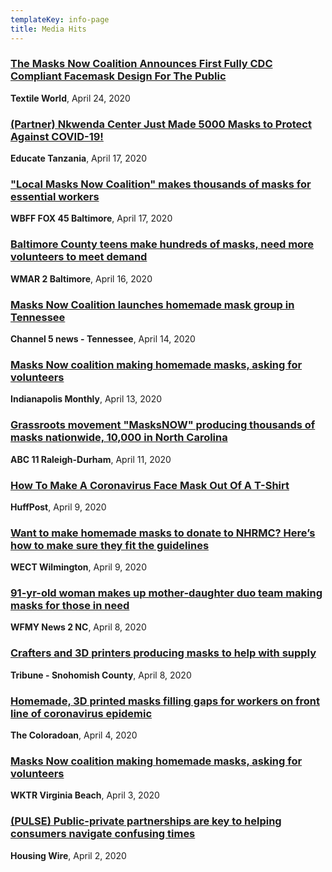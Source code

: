 ```yaml
---
templateKey: info-page
title: Media Hits
---
```

### [The Masks Now Coalition Announces First Fully CDC Compliant Facemask Design For The Public](https://www.textileworld.com/textile-world/2020/04/the-masks-now-coalition-announces-first-fully-cdc-compliant-facemask-design-for-the-public/)

**Textile World**, April 24, 2020

### [(Partner) Nkwenda Center Just Made 5000 Masks to Protect Against COVID-19!](http://educatetanzania.org/2020/04/covid19-5000-masks-counting/?fbclid=IwAR0vET5eVqlvGIVMrTiMn-o32_d2cp3pZjtPUOM7qLp0eJX4O_UtBzPEbwQ)

**Educate Tanzania**, April 17, 2020

### ["Local Masks Now Coalition" makes thousands of masks for essential workers](https://foxbaltimore.com/news/coronavirus/local-masks-now-coalition-makes-thousands-of-masks-for-essential-workers)

**WBFF FOX 45 Baltimore**, April 17, 2020

### [Baltimore County teens make hundreds of masks, need more volunteers to meet demand](https://www.wmar2news.com/were-open/stronger2gether/baltimore-county-teens-make-hundreds-of-masks-need-more-volunteers-to-meet-demand)

**WMAR 2 Baltimore**, April 16, 2020

### [Masks Now Coalition launches homemade mask group in Tennessee](https://www.newschannel5.com/news/masks-now-coalition-launches-homemade-mask-group-in-tennessee)

**Channel 5 news - Tennessee**, April 14, 2020

### [Masks Now coalition making homemade masks, asking for volunteers](https://www.indianapolismonthly.com/arts-and-culture/how-to-volunteer-and-provide-help-to-local-resources#.XpWfJ9jv6po.facebook)

**Indianapolis Monthly**, April 13, 2020

### [Grassroots movement "MasksNOW" producing thousands of masks nationwide, 10,000 in North Carolina](https://abc11.com/masksnow-the-coalition-masks-now-volunteerpatterns/6096098/)

**ABC 11 Raleigh-Durham**, April 11, 2020

### [How To Make A Coronavirus Face Mask Out Of A T-Shirt](https://www.huffpost.com/entry/how-to-make-t-shirt-face-mask-coronavirus_l_5e8f2f06c5b6b371812d15af?guccounter=1)

**HuffPost**, April 9, 2020

### [Want to make homemade masks to donate to NHRMC? Here’s how to make sure they fit the guidelines](https://www.wect.com/2020/04/09/want-make-homemade-masks-donate-nhrmc-heres-how-make-sure-they-fit-guidelines/)

**WECT Wilmington**, April 9, 2020

### [91-yr-old woman makes up mother-daughter duo team making masks for those in need](https://www.wfmynews2.com/article/news/local/mother-daughter-duo-team-up-to-make-masks-for-those-in-need/83-40f96b48-720f-493a-8faf-85910d0aa60b)

**WFMY News 2 NC**, April 8, 2020

### [Crafters and 3D printers producing masks to help with supply](http://www.snoho.com/html/stories_2020/04082020_mask_makers.html)

**Tribune - Snohomish County**, April 8, 2020

### [Homemade, 3D printed masks filling gaps for workers on front line of coronavirus epidemic](https://www.coloradoan.com/story/news/2020/04/04/coronavirus-colorado-homemade-3-d-printed-masks-filling-gaps/5087018002/)

**The Coloradoan**, April 4, 2020

### [Masks Now coalition making homemade masks, asking for volunteers](https://www.wtkr.com/news/masks-now-coalition-making-homemade-masks-ask-for-volunteers)

**WKTR Virginia Beach**, April 3, 2020

### [(PULSE) Public-private partnerships are key to helping consumers navigate confusing times](https://www.housingwire.com/articles/pulse-public-private-partnerships-are-key-to-helping-consumers-navigate-confusing-times/)

**Housing Wire**, April 2, 2020